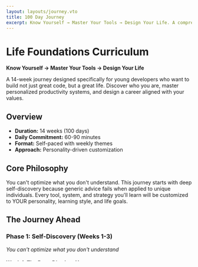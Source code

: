 ```yaml
---
layout: layouts/journey.vto
title: 100 Day Journey
excerpt: Know Yourself → Master Your Tools → Design Your Life. A comprehensive transformation program for young developers.
---
```


# Life Foundations Curriculum

**Know Yourself → Master Your Tools → Design Your Life**

A 14-week journey designed specifically for young developers who want to build not just great code, but a great life. Discover who you are, master personalized productivity systems, and design a career aligned with your values.

## Overview

- **Duration:** 14 weeks (100 days)
- **Daily Commitment:** 60-90 minutes
- **Format:** Self-paced with weekly themes
- **Approach:** Personality-driven customization

## Core Philosophy

You can't optimize what you don't understand. This journey starts with deep self-discovery because generic advice fails when applied to unique individuals. Every tool, system, and strategy you'll learn will be customized to YOUR personality, learning style, and life goals.

## The Journey Ahead

### Phase 1: Self-Discovery (Weeks 1-3)

_You can't optimize what you don't understand_

#### [Week 1: The Deep Dive Into You](/journey/week-01/)

Begin your transformation with 8 comprehensive personality assessments. Discover your cognitive preferences, emotional patterns, and natural strengths.

#### [Week 2: Your Values, Mission, and Calling](/journey/week-02/)

Uncover what truly matters to you. Define your personal mission and identify your calling beyond just coding.

#### [Week 3: Understanding Your Energy and Patterns](/journey/week-03/)

Map your energy cycles, identify your peak performance times, and learn to work with your natural rhythms.

---

### Phase 2: Tool Mastery (Weeks 4-7)

_Build your personal operating system_

#### [Week 4: The Learning Operating System](/journey/week-04/)

Design a learning system tailored to your cognitive style. Master techniques that match how YOUR brain processes information.

#### [Week 5: Focus in the Age of Distraction](/journey/week-05/)

Develop deep work practices customized to your personality type. Build focus without fighting your nature.

#### [Week 6: Asking for Help & Building Knowledge](/journey/week-06/)

Learn to leverage others' expertise effectively. Build a personal knowledge management system.

#### [Week 7: Productivity Without Burnout](/journey/week-07/)

Create sustainable productivity systems that honor your energy patterns and prevent burnout.

---

### Phase 3: Life Design (Weeks 8-14)

_Build a life that honors who you are_

#### [Week 8: Boundaries That Match Your Personality](/journey/week-08/)

Set boundaries that protect your energy while maintaining relationships. Learn to say no in your style.

#### [Week 9: Communication Styles](/journey/week-09/)

Master communication patterns that work for your personality. Bridge gaps with different types.

#### [Week 10: Failure & Resilience By Type](/journey/week-10/)

Build resilience strategies that match your emotional patterns. Turn setbacks into growth.

#### [Week 11: Building Your Network Authentically](/journey/week-11/)

Network in ways that feel natural to you. Build genuine connections without the awkwardness.

#### [Week 12: Health Habits That Stick](/journey/week-12/)

Design health routines that work with your lifestyle and preferences, not against them.

#### [Week 13: Purpose-Aligned Career](/journey/week-13/)

Align your career trajectory with your values and strengths. Design work that energizes you.

#### [Week 14: Designing Your Next 100 Days](/journey/week-14/)

Create a concrete action plan for your future. Set up systems for continued growth.

## What Makes This Different

- **Personality-first approach** - Not one-size-fits-all advice
- **8+ assessment tools** - Deep, multi-dimensional self-knowledge
- **Customized strategies** - Every technique adapted to YOUR type
- **Daily practical application** - Theory meets real-world practice
- **Built by developers** - Understanding the unique challenges we face
- **Holistic approach** - Address the whole person, not just coding skills

## Perfect For

- Young developers feeling overwhelmed by career choices
- Self-taught programmers seeking structure and direction
- Anyone struggling with impostor syndrome
- People who've tried generic productivity systems that didn't stick
- Developers wanting work-life integration (not just balance)
- Those ready to build a sustainable, meaningful career

## What You'll Discover

- Your unique personality profile across 8 dimensions
- Your optimal learning style and environment
- Your natural strengths and how to leverage them
- Your values and non-negotiables
- Your personalized productivity system
- Your communication and collaboration style
- Your path to sustainable success

## Expected Transformations

- **From confused to clear** about your path
- **From burned out to sustainably productive** in your work
- **From impostor to confident** contributor
- **From scattered to systematized** in your approach
- **From isolated to connected** in your community
- **From surviving to thriving** in your career

## Ready to Begin?

Your journey to self-mastery starts with understanding who you are. No more generic advice. No more one-size-fits-all solutions. This is YOUR personalized path to excellence.

<div class="mt-8 flex gap-4">
  <a href="/journey/week-01/" class="inline-block px-6 py-3 bg-pink-500 text-white rounded-lg hover:bg-pink-600 transition-colors">
    Start Week 1: The Deep Dive →
  </a>
</div>
